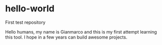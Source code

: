 # hello-world

First test repository

Hello humans, my name is Gianmarco and this is my first attempt learning this tool. I hope in a few years can build awesome projects. 
